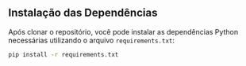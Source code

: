 ## Instalação das Dependências

Após clonar o repositório, você pode instalar as dependências Python necessárias utilizando o arquivo `requirements.txt`:

```bash
pip install -r requirements.txt